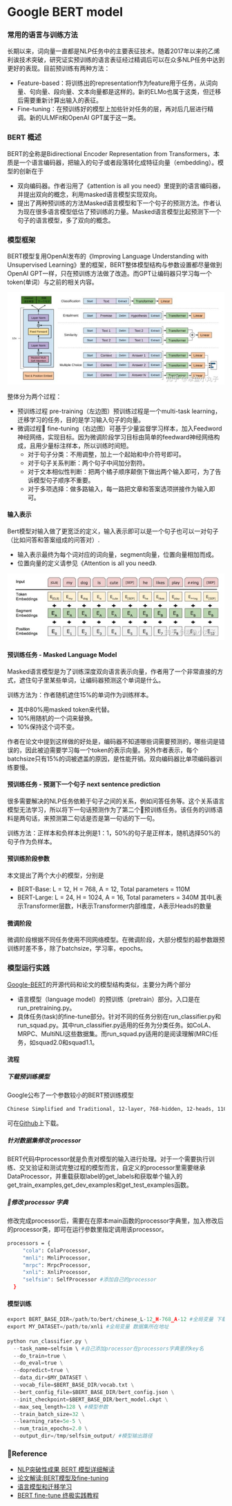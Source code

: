 # Google BERT model

### 常用的语言与训练方法
长期以来，词向量一直都是NLP任务中的主要表征技术。随着2017年以来的乙烯利诶技术突破，研究证实预训练的语言表征经过精调后可以在众多NLP任务中达到更好的表现。目前预训练有两种方法：
- Feature-based：将训练出的representation作为feature用于任务，从词向量、句向量、段向量、文本向量都是这样的。新的ELMo也属于这类，但迁移后需要重新计算出输入的表征。
- Fine-tuning：在预训练好的模型上加些针对任务的层，再对后几层进行精调。新的ULMFit和OpenAI GPT属于这一类。

### BERT 概述
BERT的全称是Bidirectional Encoder Representation from Transformers，本质是一个语言编码器，把输入的句子或者段落转化成特征向量（embedding）。模型的创新在于
- 双向编码器。作者沿用了《attention is all you need》里提到的语言编码器，并提出双向的概念，利用masked语言模型实现双向。
- 提出了两种预训练的方法Masked语言模型和下一个句子的预测方法。作者认为现在很多语言模型低估了预训练的力量。Masked语言模型比起预测下一个句子的语言模型，多了双向的概念。

### 模型框架
BERT模型复用OpenAI发布的《Improving Language Understanding with Unsupervised Learning》里的框架，BERT整体模型结构与参数设置都尽量做到OpenAI GPT一样，只在预训练方法做了改造。而GPT让编码器只学习每一个token(单词）与之前的相关内容。

![](DeepLearning/../bert.png)

整体分为两个过程：
- 预训练过程 pre-training（左边图）预训练过程是一个multi-task learning，迁移学习的任务，目的是学习输入句子的向量。
- 微调过程 fine-tuning（右边图）可基于少量监督学习样本，加入Feedword神经网络，实现目标。因为微调阶段学习目标由简单的feedward神经网络构成，且用少量标注样本，所以训练时间短。
  - 对于句子分类：不用调整，加上一个起始和中介符号即可。
  - 对于句子关系判断：两个句子中间加分割符。
  - 对于文本相似性判断：把两个橘子顺序颠倒下做出两个输入即可，为了告诉模型句子顺序不重要。
  - 对于多项选择：做多路输入，每一路把文章和答案选项拼接作为输入即可。

#### 输入表示

Bert模型对输入做了更宽泛的定义，输入表示即可以是一个句子也可以一对句子（比如问答和答案组成的问答对）.
- 输入表示最终为每个词对应的词向量，segment向量，位置向量相加而成。
- 位置向量的定义请参见《Attention is all you need》.

![](DeepLearning/../bert2_1.png)

#### 预训练任务 - Masked Language Model 
Masked语言模型是为了训练深度双向语言表示向量，作者用了一个非常直接的方式，遮住句子里某些单词，让编码器预测这个单词是什么。

训练方法为：作者随机遮住15%的单词作为训练样本。
- 其中80%用masked token来代替。
- 10%用随机的一个词来替换。
- 10%保持这个词不变。

作者在论文中提到这样做的好处是，编码器不知道哪些词需要预测的，哪些词是错误的，因此被迫需要学习每一个token的表示向量。另外作者表示，每个batchsize只有15%的词被遮盖的原因，是性能开销。双向编码器比单项编码器训练要慢。

#### 预训练任务 - 预测下一个句子 next sentence prediction
很多需要解决的NLP任务依赖于句子之间的关系，例如问答任务等。这个关系语言模型无法学习，所以将下一句话预测作为了第二个预训练任务。该任务的训练语料是两句话，来预测第二句话是否是第一句话的下一句。

训练方法：正样本和负样本比例是1：1，50%的句子是正样本，随机选择50%的句子作为负样本。

#### 预训练阶段参数
本文提出了两个大小的模型，分别是

- BERT-Base: L = 12, H = 768, A = 12, Total parameters = 110M
- BERT-Large: L = 24, H = 1024, A = 16, Total parameters = 340M
其中L表示Transformer层数，H表示Transformer内部维度，A表示Heads的数量

#### 微调阶段
微调阶段根据不同任务使用不同网络模型。在微调阶段，大部分模型的超参数跟预训练时差不多，除了batchsize，学习率，epochs。


### 模型运行实践

[Google-BERT](https://github.com/google-research/bert)的开源代码和论文的模型结构类似，主要分为两个部分
- 语言模型（language model）的预训练（pretrain）部分。入口是在run_pretraining.py。
- 具体任务(task)的fine-tune部分。针对不同的任务分别在run_classifier.py和run_squad.py。其中run_classifier.py适用的任务为分类任务。如CoLA、MRPC、MultiNLI这些数据集。而run_squad.py适用的是阅读理解(MRC)任务，如squad2.0和squad1.1。


#### 流程


##### 下载预训练模型

Google公布了一个参数较小的BERT预训练模型
```bash
Chinese Simplified and Traditional, 12-layer, 768-hidden, 12-heads, 110M parameters
```
可在[Github](https://github.com/google-research/bert)上下载。

##### 针对数据集修改 processor
BERT代码中processor就是负责对模型的输入进行处理。对于一个需要执行训练、交叉验证和测试完整过程的模型而言，自定义的processor里需要继承DataProcessor，并重载获取label的get_labels和获取单个输入的get_train_examples,get_dev_examples和get_test_examples函数。


##### 修改 processor 字典
修改完成processor后，需要在在原本main函数的processor字典里，加入修改后的processor类，即可在运行参数里指定调用该processor。

```bash
processors = {      
     "cola": ColaProcessor,      
     "mnli": MnliProcessor,      
     "mrpc": MrpcProcessor,      
     "xnli": XnliProcessor, 
     "selfsim": SelfProcessor #添加自己的processor
  }
```

#### 模型训练

```python
export BERT_BASE_DIR=/path/to/bert/chinese_L-12_H-768_A-12 #全局变量 下载的预训练bert地址
export MY_DATASET=/path/to/xnli #全局变量 数据集所在地址

python run_classifier.py \
  --task_name=selfsim \ #自己添加processor在processors字典里的key名
  --do_train=true \
  --do_eval=true \
  --dopredict=true \
  --data_dir=$MY_DATASET \
  --vocab_file=$BERT_BASE_DIR/vocab.txt \
  --bert_config_file=$BERT_BASE_DIR/bert_config.json \
  --init_checkpoint=$BERT_BASE_DIR/bert_model.ckpt \
  --max_seq_length=128 \ #模型参数
  --train_batch_size=32 \
  --learning_rate=5e-5 \
  --num_train_epochs=2.0 \
  --output_dir=/tmp/selfsim_output/ #模型输出路径

```


### Reference
- [NLP突破性成果 BERT 模型详细解读](https://zhuanlan.zhihu.com/p/46997268)
- [论文解读:BERT模型及fine-tuning](https://zhuanlan.zhihu.com/p/46833276)
- [语言模型和迁移学习](https://zhuanlan.zhihu.com/p/42618178)
- [BERT fine-tune 终极实践教程](https://zhuanlan.zhihu.com/p/50774647)